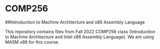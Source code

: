 # COMP256
##Introduction to Machine Architecture and x86 Assembly Language

This repository contains files from Fall 2022 COMP256 class (Introduction to Machine Architecture and Intel x86 Assembly Language). We are using MASM x86 for this course.

